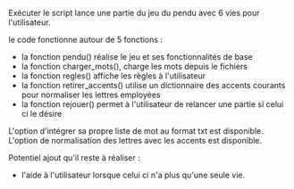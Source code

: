 Exécuter le script lance une partie du jeu du pendu avec 6 vies pour l'utilisateur.

le code fonctionne autour de 5 fonctions : 
- la fonction pendu() réalise le jeu et ses fonctionnalités de base 
- la fonction charger_mots(), charge les mots depuis le fichiers 
- la fonction regles() affiche les règles à l'utilisateur 
- la fonction retirer_accents() utilise un dictionnaire des accents courants pour normaliser
  les lettres employées
- la fonction rejouer() permet à l'utilisateur de relancer une partie si celui ci le désire

L'option d'intégrer sa propre liste de mot au format txt est disponible. 
L'option de normalisation des lettres avec les accents est disponible. 

Potentiel ajout qu'il reste à réaliser :
- l'aide à l'utilisateur lorsque celui ci n'a plus qu'une seule vie.